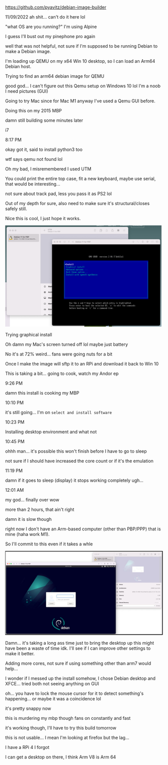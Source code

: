 https://github.com/pyavitz/debian-image-builder



11/09/2022
ah shit... can't do it here lol

"what OS are you running?" I'm using Alpine

I guess I'll bust out my pinephone pro again

well that was not helpful, not sure if I'm supposed to be running Debian to make a Debian image.

I'm loading up QEMU on my x64 Win 10 desktop, so I can load an Arm64 Debian host.

Trying to find an arm64 debian image for QEMU

good god... I can't figure out this Qemu setup on Windows 10 lol I'm a noob I need pictures (GUI)

Going to try Mac since for Mac M1 anyway I've used a Qemu GUI before.

Doing this on my 2015 MBP

damn still building some minutes later

i7

8:17 PM

okay got it, said to install python3 too

wtf says qemu not found lol

Oh my bad, I misremembered I used UTM

You could print the entire top case, fit a new keyboard, maybe use serial, that would be interesting...

not sure about track pad, less you pass it as PS2 lol

Out of my depth for sure, also need to make sure it's structural/closes safely still.

Nice this is cool, I just hope it works.

<img src="./utm-qemu.png" width="500"/>

Trying graphical install

Oh damn my Mac's screen turned off lol maybe just battery

No it's at 72% weird... fans were going nuts for a bit

Once I make the image will sftp it to an RPi and download it back to Win 10

This is taking a bit... going to cook, watch my Andor ep

9:26 PM

damn this install is cooking my MBP

10:10 PM

it's still going... I'm on `select and install software`

10:23 PM

Installing desktop environment and what not

10:45 PM

ohhh man... it's possible this won't finish before I have to go to sleep

not sure if I should have increased the core count or if it's the emulation

11:19 PM

damn if it goes to sleep (display) it stops working completely ugh...

12:01 AM

my god... finally over wow

more than 2 hours, that ain't right

damn it is slow though

right now I don't have an Arm-based computer (other than PBP/PPP) that is mine (haha work M1).

So I'll commit to this even if it takes a whle

<img src="./debian-arm-emulated-on-2015-mbp.JPG" width="800"/>

Damn... it's taking a long ass time just to bring the desktop up this might have been a waste of time idk. I'll see if I can improve other settings to make it better.

Adding more cores, not sure if using something other than arm7 would help...

I wonder if I messed up the install somehow, I chose Debian desktop and XFCE... tried both not seeing anything on GUI

oh... you have to lock the mouse cursor for it to detect something's happening... or maybe it was a coincidence lol

it's pretty snappy now

this is murdering my mbp though fans on constantly and fast

it's working though, I'll have to try this build tomorrow

this is not usable... I mean I'm looking at firefox but the lag...

I have a RPi 4 I forgot

I can get a desktop on there, I think Arm V8 is Arm 64